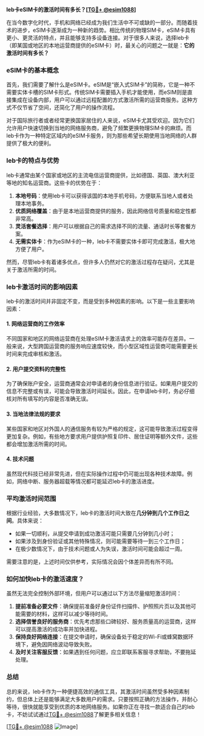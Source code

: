 **leb卡eSIM卡的激活时间有多长？[[TG💪+ @esim1088](https://t.me/s/esim1088)]**

在当今数字化时代，手机和网络已经成为我们生活中不可或缺的一部分。而随着技术的进步，eSIM卡逐渐成为一种新的趋势。相比传统的物理SIM卡，eSIM卡具有更小、更灵活的特点，并且能够支持多设备连接。对于很多人来说，选择leb卡（即某国或地区的本地运营商提供的eSIM卡）时，最关心的问题之一就是：**它的激活时间有多长？**

### eSIM卡的基本概念

首先，我们需要了解什么是eSIM卡。eSIM是“嵌入式SIM卡”的简称，它是一种不需要实体卡槽的SIM卡形式。传统SIM卡需要插入手机才能使用，而eSIM则是直接集成在设备内部，用户可以通过远程配置的方式激活所需的运营商服务。这种方式不仅节省了空间，还简化了用户的操作流程。

对于国际旅行者或者经常更换国家居住的人来说，eSIM卡尤其受欢迎。因为它们允许用户快速切换到当地的网络服务商，避免了频繁更换物理SIM卡的麻烦。而leb卡作为一种特定区域内的eSIM卡服务，则为那些希望长期使用当地网络的人群提供了极大的便利。

### leb卡的特点与优势

leb卡通常由某个国家或地区的主流电信运营商提供，比如德国、英国、澳大利亚等地的知名运营商。这些卡的优势在于：

1. **本地号码**：使用leb卡可以获得该国的本地手机号码，方便联系当地人或者处理本地事务。
2. **优质网络覆盖**：由于是本地运营商提供的服务，因此网络信号质量和稳定性都非常高。
3. **灵活套餐选择**：用户可以根据自己的需求选择不同的流量、通话时长等套餐方案。
4. **无需实体卡**：作为eSIM卡的一种，leb卡不需要实体卡即可完成激活，极大地方便了用户。

然而，尽管leb卡有着诸多优点，但许多人仍然对它的激活过程存在疑问，尤其是关于激活所需的时间。

### leb卡激活时间的影响因素

leb卡的激活时间并非固定不变，而是受到多种因素的影响。以下是一些主要影响因素：

#### 1. 网络运营商的工作效率
不同国家和地区的网络运营商在处理eSIM卡激活请求上的效率可能存在差异。一般来说，大型跨国运营商的服务响应速度较快，而小型区域性运营商可能需要更长时间来完成审核和激活。

#### 2. 用户提交资料的完整性
为了确保账户安全，运营商通常会对申请者的身份信息进行验证。如果用户提交的信息不完整或有误，可能会导致激活时间延长。因此，在申请leb卡时，务必仔细核对所有填写的内容是否准确无误。

#### 3. 当地法律法规的要求
某些国家和地区对外国人的通信服务有较为严格的规定，这可能导致激活过程变得更加复杂。例如，有些地方要求用户提供护照复印件、居住证明等额外文件，这些都会增加激活所需的时间。

#### 4. 技术问题
虽然现代科技已经非常先进，但在实际操作过程中仍可能出现各种技术故障。例如，网络中断、服务器超载等情况都可能延迟leb卡的激活进度。

### 平均激活时间范围

根据行业经验，大多数情况下，leb卡的激活时间大致在**几分钟到几个工作日之间**。具体来说：

- 如果一切顺利，从提交申请到成功激活可能只需要几分钟到几小时；
- 如果涉及到身份验证或其他特殊情况，则可能需要等待一到三个工作日；
- 在极少数情况下，由于技术问题或人为失误，激活时间可能会超过一周。

需要注意的是，上述时间仅供参考，实际情况会因个体差异而有所不同。

### 如何加快leb卡的激活速度？

虽然无法完全控制外部环境，但用户可以通过以下方法尽量缩短激活时间：

1. **提前准备必要文件**：确保提前准备好身份证件扫描件、护照照片页以及其他可能需要的材料，这样可以减少等待时间。
2. **选择信誉良好的服务商**：优先考虑那些口碑较好、服务质量高的运营商，这样可以提高激活的成功率并加快进程。
3. **保持良好网络连接**：在提交申请时，确保设备处于稳定的Wi-Fi或蜂窝数据环境下，避免因网络波动导致失败。
4. **及时关注客服反馈**：如果遇到任何问题，应立即联系客服寻求帮助，不要拖延处理。

### 总结

总的来说，leb卡作为一种便捷高效的通信工具，其激活时间虽然受多种因素制约，但总体上还是能够满足大多数用户的需求。只要按照正确的方法操作，并耐心等待，很快就能享受到优质的本地网络服务。如果你正在寻找一款适合自己的leb卡，不妨试试通过[TG💪+ @esim1088](https://t.me/s/esim1088)了解更多相关信息！

[[TG💪+ @esim1088](https://t.me/s/esim1088) ![Image](https://i.postimg.cc/4NQfJmqS/Snipaste-2025-05-13-00-14-12.png)]